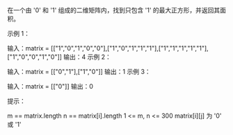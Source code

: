 在一个由 '0' 和 '1' 组成的二维矩阵内，找到只包含 '1' 的最大正方形，并返回其面积。

示例 1：

输入：matrix = [["1","0","1","0","0"],["1","0","1","1","1"],["1","1","1","1","1"],["1","0","0","1","0"]]
输出：4
示例 2：

输入：matrix = [["0","1"],["1","0"]]
输出：1
示例 3：

输入：matrix = [["0"]]
输出：0

提示：

m == matrix.length
n == matrix[i].length
1 <= m, n <= 300
matrix[i][j] 为 '0' 或 '1'
